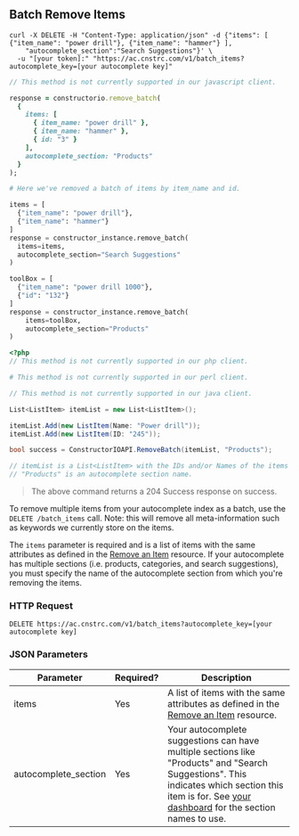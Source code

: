 ## Batch Remove Items

```shell
curl -X DELETE -H "Content-Type: application/json" -d {"items": [ {"item_name": "power drill"}, {"item_name": "hammer"} ],
    "autocomplete_section":"Search Suggestions"}' \
  -u "[your token]:" "https://ac.cnstrc.com/v1/batch_items?autocomplete_key=[your autocomplete key]"
```

```javascript
// This method is not currently supported in our javascript client.
```

```ruby
response = constructorio.remove_batch(
  {
    items: [
      { item_name: "power drill" },
      { item_name: "hammer" },
      { id: "3" }
    ],
    autocomplete_section: "Products"
  }
);

# Here we've removed a batch of items by item_name and id.
```

```python
items = [
  {"item_name": "power drill"},
  {"item_name": "hammer"}
]
response = constructor_instance.remove_batch(
  items=items,
  autocomplete_section="Search Suggestions"
)

toolBox = [
  {"item_name": "power drill 1000"},
  {"id": "132"}
]
response = constructor_instance.remove_batch(
    items=toolBox,
    autocomplete_section="Products"
)
```

```php
<?php
// This method is not currently supported in our php client.
```

```perl
# This method is not currently supported in our perl client.
```

```java
// This method is not currently supported in our java client.
```

```csharp
List<ListItem> itemList = new List<ListItem>();

itemList.Add(new ListItem(Name: "Power drill"));
itemList.Add(new ListItem(ID: "245"));

bool success = ConstructorIOAPI.RemoveBatch(itemList, "Products");

// itemList is a List<ListItem> with the IDs and/or Names of the items you'd like to remove.
// "Products" is an autocomplete section name.
```
> The above command returns a 204 Success response on success.

To remove multiple items from your autocomplete index as a batch, use the `DELETE /batch_items` call. Note: this will remove all meta-information such as keywords we currently store on the items.

The `items` parameter is required and is a list of items with the same attributes as defined in the [Remove an Item](#remove-an-item) resource. If your autocomplete has multiple sections (i.e. products, categories, and search suggestions), you must specify the name of the autocomplete section from which you're removing the items.

### HTTP Request

`DELETE https://ac.cnstrc.com/v1/batch_items?autocomplete_key=[your autocomplete key]`

### JSON Parameters

Parameter | Required? | Description
--------- | ----------- | ----------
items | Yes | A list of items with the same attributes as defined in the [Remove an Item](#remove-an-item) resource.
autocomplete_section | Yes | Your autocomplete suggestions can have multiple sections like "Products" and "Search Suggestions".  This indicates which section this item is for.  See [your dashboard](/dashboard) for the section names to use.